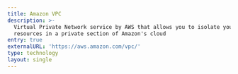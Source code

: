 ```yaml
---
title: Amazon VPC
description: >-
  Virtual Private Network service by AWS that allows you to isolate your cloud
  resources in a private section of Amazon's cloud
entry: true
externalURL: 'https://aws.amazon.com/vpc/'
type: technology
layout: single
---
```


